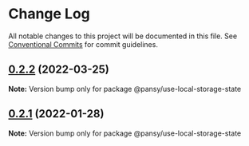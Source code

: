 # Change Log

All notable changes to this project will be documented in this file.
See [Conventional Commits](https://conventionalcommits.org) for commit guidelines.

## [0.2.2](https://github.com/pansyjs/react-hooks/compare/@pansy/use-local-storage-state@0.2.1...@pansy/use-local-storage-state@0.2.2) (2022-03-25)

**Note:** Version bump only for package @pansy/use-local-storage-state





## [0.2.1](https://github.com/pansyjs/react-hooks/compare/@pansy/use-local-storage-state@0.2.0...@pansy/use-local-storage-state@0.2.1) (2022-01-28)

**Note:** Version bump only for package @pansy/use-local-storage-state
